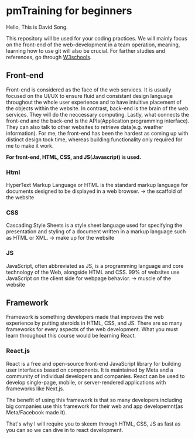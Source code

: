 # pmTraining for beginners

Hello, This is David Song. 

This repository will be used for your coding practices. We will mainly focus on the front-end of the web-development in a team operation, meaning, learning how to use git will also be crucial.
For farther studies and references, go through [W3schools](https://www.w3schools.com).


## Front-end
  Front-end is considered as the face of the web services. It is usually focused on the UI/UX to ensure fluid and consistant design language throughout the whole user experience and to have intuitive placement of the objects within the website. In contrast, back-end is the brain of the web services. They will do the neccessary computing. Lastly, what connects the front-end and the back-end is the APIs(Application programming interface). They can also talk to other websites to retrieve data(e.g. weather information). For me, the front-end has been the hardest as coming up with distinct design took time, whereas building functionality only required for me to make it work. 


**For front-end, HTML, CSS, and JS(Javascript) is used.**
### Html
HyperText Markup Language or HTML is the standard markup language for documents designed to be displayed in a web browser. 
-> the scaffold of the website

### CSS
Cascading Style Sheets is a style sheet language used for specifying the presentation and styling of a document written in a markup language such as HTML or XML.
-> make up for the website

### JS
JavaScript, often abbreviated as JS, is a programming language and core technology of the Web, alongside HTML and CSS. 99% of websites use JavaScript on the client side for webpage behavior.
-> muscle of the website


## Framework
Framework is something developers made that improves the web experience by putting steroids in HTML, CSS, and JS. There are so many frameworks for every aspects of the web development. What you must learn throughout this course would be learning React. 

### React.js
React is a free and open-source front-end JavaScript library for building user interfaces based on components. It is maintained by Meta and a community of individual developers and companies. React can be used to develop single-page, mobile, or server-rendered applications with frameworks like Next.js.

The benefit of using this framework is that so many developers including big companies use this framework for their web and app developemnt(as Meta/Facebook made it).

That's why I will require you to skeem through HTML, CSS, JS as fast as you can so we can dive in to react development.









